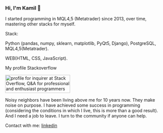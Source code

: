 ### Hi, I'm Kamil 👋

I started programming in MQL4,5 (Metatrader) since 2013, over time, mastering other stacks for myself.

Stack:

Python (pandas, numpy, sklearn, matplotlib, PyQt5, Django), PostgreSQL, MQL4,5(Metatrader).

WEB(HTML, CSS, JavaScript).

My profile Stackoverflow

<a href="https://stackoverflow.com/users/11985088/inquirer"><img src="https://stackoverflow.com/users/flair/11985088.png" width="208" height="58" alt="profile for inquirer at Stack Overflow, Q&amp;A for professional and enthusiast programmers" title="profile for inquirer at Stack Overflow, Q&amp;A for professional and enthusiast programmers"></a>

Noisy neighbors have been living above me for 10 years now.
They make noise on purpose. I have achieved some success in programming (considering the conditions
in which I live, this is more than a good result). And I need a job to leave. I turn to the 
community if anyone can help.

Contact with me: [linkedin](https://www.linkedin.com/in/kamil-gazizullin)

<!--
**quant12345/quant12345** is a ✨ _special_ ✨ repository because its `README.md` (this file) appears on your GitHub profile.

Here are some ideas to get you started:

- 🔭 I’m currently working on ...
- 🌱 I’m currently learning ...
- 👯 I’m looking to collaborate on ...
- 🤔 I’m looking for help with ...
- 💬 Ask me about ...
- 📫 How to reach me: ...
- 😄 Pronouns: ...
- ⚡ Fun fact: ...
-->
